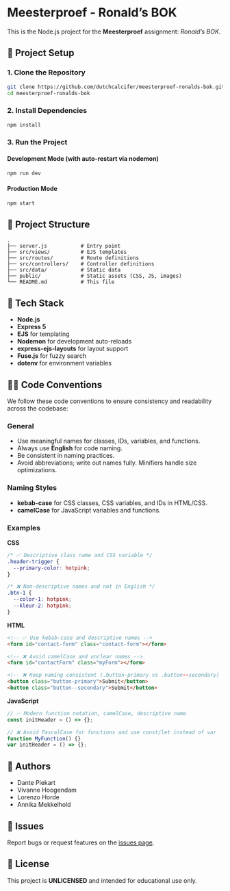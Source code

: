 # Meesterproef - Ronald’s BOK

This is the Node.js project for the **Meesterproef** assignment: _Ronald’s BOK_.

## 🚀 Project Setup

### 1. Clone the Repository

```bash
git clone https://github.com/dutchcalcifer/meesterproef-ronalds-bok.git
cd meesterproef-ronalds-bok
```

### 2. Install Dependencies

```bash
npm install
```

### 3. Run the Project

#### Development Mode (with auto-restart via nodemon)

```bash
npm run dev
```

#### Production Mode

```bash
npm start
```

## 📁 Project Structure

```
.
├── server.js           # Entry point
├── src/views/          # EJS templates
├── src/routes/         # Route definitions
├── src/controllers/    # Controller definitions
├── src/data/           # Static data
├── public/             # Static assets (CSS, JS, images)
└── README.md           # This file
```

## 🧰 Tech Stack

- **Node.js**
- **Express 5**
- **EJS** for templating
- **Nodemon** for development auto-reloads
- **express-ejs-layouts** for layout support
- **Fuse.js** for fuzzy search
- **dotenv** for environment variables

## 👩‍💻 Code Conventions

We follow these code conventions to ensure consistency and readability across the codebase:

### General

- Use meaningful names for classes, IDs, variables, and functions.
- Always use **English** for code naming.
- Be consistent in naming practices.
- Avoid abbreviations; write out names fully. Minifiers handle size optimizations.

### Naming Styles

- **kebab-case** for CSS classes, CSS variables, and IDs in HTML/CSS.
- **camelCase** for JavaScript variables and functions.

### Examples

**CSS**

```css
/* ✅ Descriptive class name and CSS variable */
.header-trigger {
  --primary-color: hotpink;
}

/* ❌ Non-descriptive names and not in English */
.btn-1 {
  --color-1: hotpink;
  --kleur-2: hotpink;
}
```

**HTML**

```html
<!-- ✅ Use kebab-case and descriptive names -->
<form id="contact-form" class="contact-form"></form>

<!-- ❌ Avoid camelCase and unclear names -->
<form id="contactForm" class="myForm"></form>

<!-- ❌ Keep naming consistent (.button-primary vs .button--secondary) -->
<button class="button-primary">Submit</button>
<button class="button--secondary">Submit</button>
```

**JavaScript**

```javascript
// ✅ Modern function notation, camelCase, descriptive name
const initHeader = () => {};

// ❌ Avoid PascalCase for functions and use const/let instead of var
function MyFunction() {}
var initHeader = () => {};
```

## 👥 Authors

- Dante Piekart
- Vivanne Hoogendam
- Lorenzo Horde
- Annika Mekkelhold

## 🐛 Issues

Report bugs or request features on the [issues page](https://github.com/dutchcalcifer/meesterproef-ronalds-bok/issues).

## 📄 License

This project is **UNLICENSED** and intended for educational use only.
